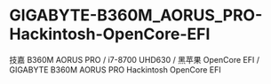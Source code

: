 # GIGABYTE-B360M_AORUS_PRO-Hackintosh-OpenCore-EFI
技嘉 B360M AORUS PRO / i7-8700 UHD630 / 黑苹果 OpenCore EFI / GIGABYTE B360M AORUS PRO Hackintosh OpenCore EFI

